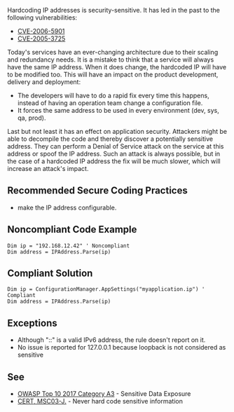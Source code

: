 
Hardcoding IP addresses is security-sensitive. It has led in the past to the following vulnerabilities:

- [CVE-2006-5901](http://cve.mitre.org/cgi-bin/cvename.cgi?name=CVE-2006-5901)
- [CVE-2005-3725](http://cve.mitre.org/cgi-bin/cvename.cgi?name=CVE-2005-3725)


Today's services have an ever-changing architecture due to their scaling and redundancy needs. It is a mistake to think that a service will always have the same IP address. When it does change, the hardcoded IP will have to be modified too. This will have an impact on the product development, delivery and deployment:

- The developers will have to do a rapid fix every time this happens, instead of having an operation team change a configuration file.
- It forces the same address to be used in every environment (dev, sys, qa, prod).


Last but not least it has an effect on application security. Attackers might be able to decompile the code and thereby discover a potentially sensitive address. They can perform a Denial of Service attack on the service at this address or spoof the IP address. Such an attack is always possible, but in the case of a hardcoded IP address the fix will be much slower, which will increase an attack's impact.

## Recommended Secure Coding Practices

- make the IP address configurable.


## Noncompliant Code Example


    Dim ip = "192.168.12.42" ' Noncompliant
    Dim address = IPAddress.Parse(ip)


## Compliant Solution


    Dim ip = ConfigurationManager.AppSettings("myapplication.ip") ' Compliant
    Dim address = IPAddress.Parse(ip)


## Exceptions

- Although "::" is a valid IPv6 address, the rule doesn't report on it.
- No issue is reported for 127.0.0.1 because loopback is not considered as sensitive


## See

- [OWASP Top 10 2017 Category A3](https://www.owasp.org/index.php/Top_10-2017_A3-Sensitive_Data_Exposure) - Sensitive Data Exposure<br>
- [CERT, MSC03-J.](https://www.securecoding.cert.org/confluence/x/qQCHAQ) - Never hard code sensitive information

